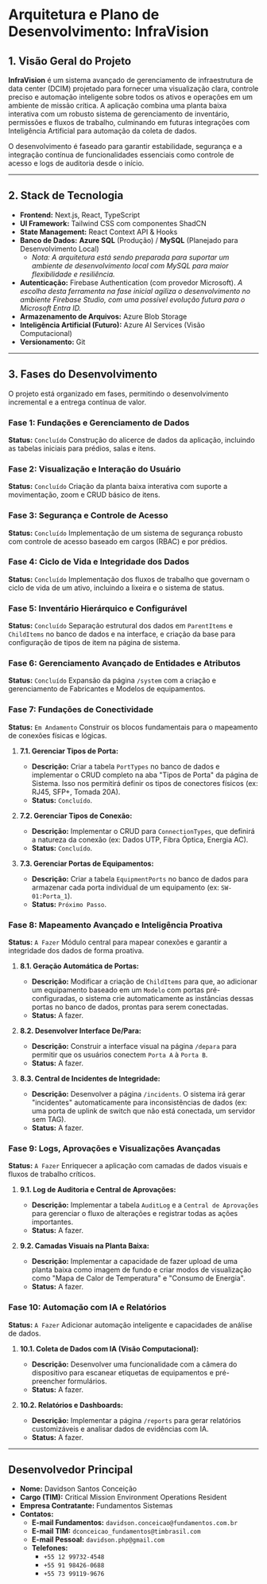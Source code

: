 # Arquitetura e Plano de Desenvolvimento: InfraVision

## 1. Visão Geral do Projeto

**InfraVision** é um sistema avançado de gerenciamento de infraestrutura de data center (DCIM) projetado para fornecer uma visualização clara, controle preciso e automação inteligente sobre todos os ativos e operações em um ambiente de missão crítica. A aplicação combina uma planta baixa interativa com um robusto sistema de gerenciamento de inventário, permissões e fluxos de trabalho, culminando em futuras integrações com Inteligência Artificial para automação da coleta de dados.

O desenvolvimento é faseado para garantir estabilidade, segurança e a integração contínua de funcionalidades essenciais como controle de acesso e logs de auditoria desde o início.

---

## 2. Stack de Tecnologia

- **Frontend:** Next.js, React, TypeScript
- **UI Framework:** Tailwind CSS com componentes ShadCN
- **State Management:** React Context API & Hooks
- **Banco de Dados:** **Azure SQL** (Produção) / **MySQL** (Planejado para Desenvolvimento Local)
  - *Nota: A arquitetura está sendo preparada para suportar um ambiente de desenvolvimento local com MySQL para maior flexibilidade e resiliência.*
- **Autenticação:** Firebase Authentication (com provedor Microsoft). *A escolha desta ferramenta na fase inicial agiliza o desenvolvimento no ambiente Firebase Studio, com uma possível evolução futura para o Microsoft Entra ID.*
- **Armazenamento de Arquivos:** Azure Blob Storage
- **Inteligência Artificial (Futuro):** Azure AI Services (Visão Computacional)
- **Versionamento:** Git

---

## 3. Fases do Desenvolvimento

O projeto está organizado em fases, permitindo o desenvolvimento incremental e a entrega contínua de valor.

### Fase 1: Fundações e Gerenciamento de Dados
**Status:** `Concluído`
Construção do alicerce de dados da aplicação, incluindo as tabelas iniciais para prédios, salas e itens.

### Fase 2: Visualização e Interação do Usuário
**Status:** `Concluído`
Criação da planta baixa interativa com suporte a movimentação, zoom e CRUD básico de itens.

### Fase 3: Segurança e Controle de Acesso
**Status:** `Concluído`
Implementação de um sistema de segurança robusto com controle de acesso baseado em cargos (RBAC) e por prédios.

### Fase 4: Ciclo de Vida e Integridade dos Dados
**Status:** `Concluído`
Implementação dos fluxos de trabalho que governam o ciclo de vida de um ativo, incluindo a lixeira e o sistema de status.

### Fase 5: Inventário Hierárquico e Configurável
**Status:** `Concluído`
Separação estrutural dos dados em `ParentItems` e `ChildItems` no banco de dados e na interface, e criação da base para configuração de tipos de item na página de sistema.

### Fase 6: Gerenciamento Avançado de Entidades e Atributos
**Status:** `Concluído`
Expansão da página `/system` com a criação e gerenciamento de Fabricantes e Modelos de equipamentos.

### Fase 7: Fundações de Conectividade
**Status:** `Em Andamento`
Construir os blocos fundamentais para o mapeamento de conexões físicas e lógicas.

1.  **7.1. Gerenciar Tipos de Porta:**
    *   **Descrição:** Criar a tabela `PortTypes` no banco de dados e implementar o CRUD completo na aba "Tipos de Porta" da página de Sistema. Isso nos permitirá definir os tipos de conectores físicos (ex: RJ45, SFP+, Tomada 20A).
    *   **Status:** `Concluído`.

2.  **7.2. Gerenciar Tipos de Conexão:**
    *   **Descrição:** Implementar o CRUD para `ConnectionTypes`, que definirá a natureza da conexão (ex: Dados UTP, Fibra Óptica, Energia AC).
    *   **Status:** `Concluído`.

3.  **7.3. Gerenciar Portas de Equipamentos:**
    *   **Descrição:** Criar a tabela `EquipmentPorts` no banco de dados para armazenar cada porta individual de um equipamento (ex: `SW-01:Porta_1`).
    *   **Status:** `Próximo Passo`.

### Fase 8: Mapeamento Avançado e Inteligência Proativa
**Status:** `A Fazer`
Módulo central para mapear conexões e garantir a integridade dos dados de forma proativa.

1.  **8.1. Geração Automática de Portas:**
    *   **Descrição:** Modificar a criação de `ChildItems` para que, ao adicionar um equipamento baseado em um `Modelo` com portas pré-configuradas, o sistema crie automaticamente as instâncias dessas portas no banco de dados, prontas para serem conectadas.
    *   **Status:** A fazer.

2.  **8.2. Desenvolver Interface De/Para:**
    *   **Descrição:** Construir a interface visual na página `/depara` para permitir que os usuários conectem `Porta A` à `Porta B`.
    *   **Status:** A fazer.

3.  **8.3. Central de Incidentes de Integridade:**
    *   **Descrição:** Desenvolver a página `/incidents`. O sistema irá gerar "incidentes" automaticamente para inconsistências de dados (ex: uma porta de uplink de switch que não está conectada, um servidor sem TAG).
    *   **Status:** A fazer.

### Fase 9: Logs, Aprovações e Visualizações Avançadas
**Status:** `A Fazer`
Enriquecer a aplicação com camadas de dados visuais e fluxos de trabalho críticos.

1.  **9.1. Log de Auditoria e Central de Aprovações:**
    *   **Descrição:** Implementar a tabela `AuditLog` e a `Central de Aprovações` para gerenciar o fluxo de alterações e registrar todas as ações importantes.
    *   **Status:** A fazer.

2.  **9.2. Camadas Visuais na Planta Baixa:**
    *   **Descrição:** Implementar a capacidade de fazer upload de uma planta baixa como imagem de fundo e criar modos de visualização como "Mapa de Calor de Temperatura" e "Consumo de Energia".
    *   **Status:** A fazer.

### Fase 10: Automação com IA e Relatórios
**Status:** `A Fazer`
Adicionar automação inteligente e capacidades de análise de dados.

1.  **10.1. Coleta de Dados com IA (Visão Computacional):**
    *   **Descrição:** Desenvolver uma funcionalidade com a câmera do dispositivo para escanear etiquetas de equipamentos e pré-preencher formulários.
    *   **Status:** A fazer.

2.  **10.2. Relatórios e Dashboards:**
    *   **Descrição:** Implementar a página `/reports` para gerar relatórios customizáveis e analisar dados de evidências com IA.
    *   **Status:** A fazer.
---

## Desenvolvedor Principal

- **Nome:** Davidson Santos Conceição
- **Cargo (TIM):** Critical Mission Environment Operations Resident
- **Empresa Contratante:** Fundamentos Sistemas
- **Contatos:**
  - **E-mail Fundamentos:** `davidson.conceicao@fundamentos.com.br`
  - **E-mail TIM:** `dconceicao_fundamentos@timbrasil.com`
  - **E-mail Pessoal:** `davidson.php@gmail.com`
  - **Telefones:**
    - `+55 12 99732-4548`
    - `+55 91 98426-0688`
    - `+55 73 99119-9676`
